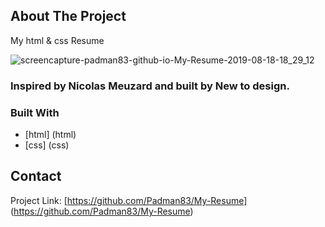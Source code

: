 ## About The Project 
My html & css Resume

![screencapture-padman83-github-io-My-Resume-2019-08-18-18_29_12](https://user-images.githubusercontent.com/45048950/63223334-5d17f200-c1e6-11e9-99b6-6f2da4dadada.png)

### Inspired by Nicolas Meuzard and built by New to design.

### Built With
* [html] (html)
* [css] (css)

## Contact 

Project Link: [https://github.com/Padman83/My-Resume] (https://github.com/Padman83/My-Resume)
